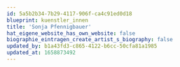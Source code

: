 ```yaml
---
id: 5a5b2b34-7b29-4117-906f-ca4c91ed0d18
blueprint: kuenstler_innen
title: 'Sonja Pfennigbauer'
hat_eigene_website_has_own_website: false
biographie_eintragen_create_artist_s_biography: false
updated_by: b1a43fd3-c865-4122-b6cc-50cfa81a1985
updated_at: 1658873492
---
```

